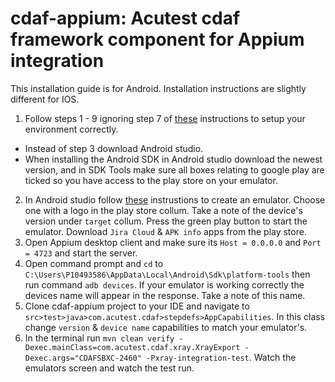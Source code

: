 # cdaf-appium: Acutest cdaf framework component for Appium integration

This installation guide is for Android. Installation instructions are slightly different for IOS.

1. Follow steps 1 - 9 ignoring step 7 of [these](https://www.toolsqa.com/mobile-automation/appium/appium-tutorial/) instructions to setup your environment correctly.
  -  Instead of step 3 download Android studio.
  -  When installing the Android SDK in Android studio download the newest version, and in SDK Tools make sure all boxes relating to google play are ticked so you have access to the play store on your emulator.
2. In Android studio follow [these](https://developer.android.com/studio/run/managing-avds) instrustions to create an emulator. Choose one with a logo in the play store collum. Take a note of the device's version under `target` collum. Press the green play button to start the emulator. Download `Jira Cloud` & `APK info` apps from the play store.
3. Open Appium desktop client and make sure its `Host = 0.0.0.0` and `Port = 4723` and start the server.
4. Open command prompt and `cd` to `C:\Users\P10493586\AppData\Local\Android\Sdk\platform-tools` then run command `adb devices`. If your emulator is working correctly the devices name will appear in the response. Take a note of this name.
5. Clone cdaf-appium project to your IDE and navigate to `src>test>java>com.acutest.cdaf>stepdefs>AppCapabilities`. In this class change `version` & `device name` capabilities to match your emulator's.
6. In the terminal run `mvn clean verify -Dexec.mainClass=com.acutest.cdaf.xray.XrayExport -Dexec.args="CDAFSBXC-2460" -Pxray-integration-test`. Watch the emulators screen and watch the test run.
